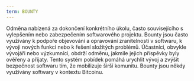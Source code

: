 ```yaml
---
term: BOUNTY
---
```


Odměna nabízená za dokončení konkrétního úkolu, často souvisejícího s vylepšením nebo zabezpečením softwarového projektu. Bounty jsou často využívány k podpoře objevování a opravování zranitelností v softwaru, k vývoji nových funkcí nebo k řešení složitých problémů. Účastníci, obvykle vývojáři nebo výzkumníci, obdrží odměnu, jakmile jejich příspěvky byly ověřeny a přijaty. Tento systém pobídek pomáhá urychlit vývoj a zvýšit bezpečnost softwaru tím, že mobilizuje širší komunitu. Bounty jsou někdy využívány softwary v kontextu Bitcoinu.